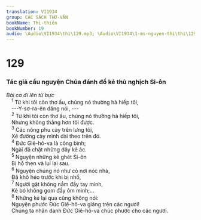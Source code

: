 ```yaml
---
translation: VI1934
group: CÁC SÁCH THƠ-VĂN
bookName: Thi-thiên 
bookNumber: 19
audio: \Audio\VI1934\thi\129.mp3; \Audio\VI1934\1-ms-nguyen-thi\thi\129.mp3
---
```


<div class="title"><h1>129</h1><h3>Tác giả cầu nguyện Chúa đánh đổ kẻ thù nghịch Si-ôn</h3><i>Bài ca đi lên từ bực</i></div>
<span class="verse thi_129_1"> <sup>1</sup> Từ khi tôi còn thơ ấu, chúng nó thường hà hiếp tôi, <br/> ---Y-sơ-ra-ên đáng nói, --- <br/></span>
<span class="verse thi_129_2"> <sup>2</sup> Từ khi tôi còn thơ ấu, chúng nó thường hà hiếp tôi, <br/> Nhưng không thắng hơn tôi được. <br/></span>
<span class="verse thi_129_3"> <sup>3</sup> Các nông phu cày trên lưng tôi, <br/> Xẻ đường cày mình dài theo trên đó. <br/></span>
<span class="verse thi_129_4"> <sup>4</sup> Đức Giê-hô-va là công bình; <br/> Ngài đã chặt những dây kẻ ác. <br/></span>
<span class="verse thi_129_5"> <sup>5</sup> Nguyện những kẻ ghét Si-ôn <br/> Bị hổ thẹn và lui lại sau. <br/></span>
<span class="verse thi_129_6"> <sup>6</sup> Nguyện chúng nó như cỏ nơi nóc nhà, <br/> Đã khô héo trước khi bị nhổ, <br/></span>
<span class="verse thi_129_7"> <sup>7</sup> Người gặt không nắm đầy tay mình, <br/> Kẻ bó không gom đầy ôm mình;… <br/></span>
<span class="verse thi_129_8"> <sup>8</sup> Những kẻ lại qua cũng không nói: <br/> Nguyện phước Đức Giê-hô-va giáng trên các ngươi! <br/> Chúng ta nhân danh Đức Giê-hô-va chúc phước cho các ngươi. <br/></span>
